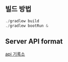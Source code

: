 ## 빌드 방법

```java
./gradlew build
./gradlew bootRun &
```

## Server API format

[api 기록소](https://github.com/codesquad-member-2020/dust-2/wiki/API-%EA%B8%B0%EB%A1%9D%EC%86%8C) 
